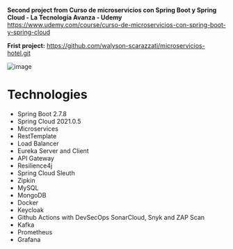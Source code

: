 **Second project from Curso de microservicios con Spring Boot y Spring Cloud - La Tecnología Avanza - Udemy**
https://www.udemy.com/course/curso-de-microservicios-con-spring-boot-y-spring-cloud

**Frist project:** https://github.com/walyson-scarazzati/microservicios-hotel.git

![image](https://github.com/user-attachments/assets/3a850171-8cea-4d03-9896-d4fc9d8e148b)


<h1>Technologies</h1>
<ul>
  <li>Spring Boot 2.7.8</li>
  <li>Spring Cloud 2021.0.5</li>
  <li>Microservices</li>
  <li>RestTemplate</li>
  <li>Load Balancer</li>
  <li>Eureka Server and Client</li>
  <li>API Gateway</li>
  <li>Resilience4j</li>
  <li>Spring Cloud Sleuth</li>
  <li>Zipkin</li>
  <li>MySQL</li>
  <li>MongoDB</li>
  <li>Docker</li>
  <li>Keycloak</li>
  <li>Github Actions with DevSecOps SonarCloud, Snyk and ZAP Scan</li>
  <li>Kafka</li>
  <li>Prometheus</li>
  <li>Grafana</li>
</ul>
